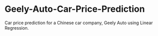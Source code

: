 # Geely-Auto-Car-Price-Prediction
Car price prediction for a Chinese car company, Geely Auto using Linear Regression.
